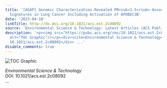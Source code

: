 ```yaml
---
title: '[ASAP] Genomic Characterization Revealed PM<sub>2.5</sub>-Associated Mutational
  Signatures in Lung Cancer Including Activation of APOBEC3B'
date: '2023-04-18'
linkTitle: http://dx.doi.org/10.1021/acs.est.2c08092
source: 'Environmental Science & Technology: Latest Articles (ACS Publications)'
description: '<p><img src="https://pubs.acs.org/cms/10.1021/acs.est.2c08092/asset/images/medium/es2c08092_0006.gif"
  alt="TOC Graphic"/></p><div><cite>Environmental Science & Technology</cite></div><div>DOI:
  10.1021/acs.est.2c08092</div> ...'
disable_comments: true
---
```

<p><img src="https://pubs.acs.org/cms/10.1021/acs.est.2c08092/asset/images/medium/es2c08092_0006.gif" alt="TOC Graphic"/></p><div><cite>Environmental Science & Technology</cite></div><div>DOI: 10.1021/acs.est.2c08092</div> ...